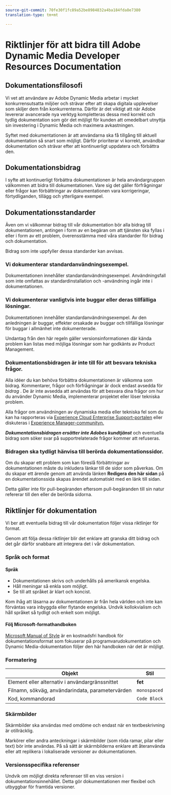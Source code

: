 ```yaml
---
source-git-commit: 70fe30f1fc89a52be8984832a4ba184fda8e7380
translation-type: tm+mt

---
```

# Riktlinjer för att bidra till Adobe Dynamic Media Developer Resources Documentation

## Dokumentationsfilosofi

Vi vet att användare av Adobe Dynamic Media arbetar i mycket konkurrensutsatta miljöer och strävar efter att skapa digitala upplevelser som skiljer dem från konkurrenterna. Därför är det viktigt att när Adobe levererar avancerade nya verktyg kompletteras dessa med korrekt och tydlig dokumentation som gör det möjligt för kunden att omedelbart utnyttja sin investering i Dynamic Media och maximera avkastningen.

Syftet med dokumentationen är att användarna ska få tillgång till aktuell dokumentation så snart som möjligt. Därför prioriterar vi korrekt, användbar dokumentation och strävar efter att kontinuerligt uppdatera och förbättra den.

## Dokumentationsbidrag

I syfte att kontinuerligt förbättra dokumentationen är hela användargruppen välkommen att bidra till dokumentationen. Vare sig det gäller förfrågningar eller frågor kan förbättringar av dokumentationen vara korrigeringar, förtydliganden, tillägg och ytterligare exempel.

## Dokumentationsstandarder

Även om vi välkomnar bidrag till vår dokumentation bör alla bidrag till dokumentationen, antingen i form av en begäran om att tjänsten ska fyllas i eller i form av ett problem, överensstämma med våra standarder för bidrag och dokumentation.

Bidrag som inte uppfyller dessa standarder kan avvisas.

### Vi dokumenterar standardanvändningsexempel.

Dokumentationen innehåller standardanvändningsexempel. Användningsfall som inte omfattas av standardinstallation och -användning ingår inte i dokumentationen.

### Vi dokumenterar vanligtvis inte buggar eller deras tillfälliga lösningar.

Dokumentationen innehåller standardanvändningsexempel. Av den anledningen är buggar, effekter orsakade av buggar och tillfälliga lösningar för buggar i allmänhet inte dokumenterade.

Undantag från den här regeln gäller versionsinformationen där kända problem kan listas med möjliga lösningar som har godkänts av Product Management.

### Dokumentationsbidragen är inte till för att besvara tekniska frågor.

Alla idéer du kan behöva förbättra dokumentationen är välkomna som bidrag. Kommentarer, frågor och förfrågningar är dock endast avsedda för *bidrag* . De är inte avsedda att användas för att besvara dina frågor om hur du använder Dynamic Media, implementerar projektet eller löser tekniska problem.

Alla frågor om användningen av dynamiska media eller tekniska fel som du kan ha rapporteras via [Experience Cloud Enterprise Support-portalen](https://helpx.adobe.com/contact/enterprise-support.ec.html) eller diskuteras i [Experience Manager-communityn.](https://forums.adobe.com/community/experience-cloud/marketing-cloud/experience-manager)

***Dokumentationsbidragen ersätter inte Adobes kundtjänst*** och eventuella bidrag som söker svar på supportrelaterade frågor kommer att refuseras.

### Bidragen ska tydligt hänvisa till berörda dokumentationssidor.

Om du skapar ett problem som kan föreslå förbättringar av dokumentationen måste du inkludera länkar till de sidor som påverkas. Om du skapar ett ärende genom att använda länken **Redigera den här sidan** på en dokumentationssida skapas ärendet automatiskt med en länk till sidan.

Detta gäller inte för pull-begäranden eftersom pull-begäranden till sin natur refererar till den eller de berörda sidorna.

## Riktlinjer för dokumentation

Vi ber att eventuella bidrag till vår dokumentation följer vissa riktlinjer för format.

Genom att följa dessa riktlinjer blir det enklare att granska ditt bidrag och det går därför snabbare att integrera det i vår dokumentation.

### Språk och format

#### Språk

* Dokumentationen skrivs och underhålls på amerikansk engelska.
* Håll meningar så enkla som möjligt.
* Se till att språket är klart och koncist.

Kom ihåg att läsarna av dokumentationen är från hela världen och inte kan förväntas vara inbyggda eller flytande engelska. Undvik kollokvialism och håll språket så tydligt och enkelt som möjligt.

#### Följ Microsoft-formathandboken

[Microsoft Manual of Style](https://docs.microsoft.com/en-us/style-guide/welcome/) är en kostnadsfri handbok för dokumentationsformat som fokuserar på programvarudokumentation och Dynamic Media-dokumentation följer den här handboken när det är möjligt.

### Formatering

| Objekt | Stil |
|---|---|
| Element eller alternativ i användargränssnittet | **fet** |
| Filnamn, sökväg, användarindata, parametervärden | `monospaced` |
| Kod, kommandorad | ```Code Block``` |

### Skärmbilder

Skärmbilder ska användas med omdöme och endast när en textbeskrivning är otillräcklig.

Markörer eller andra anteckningar i skärmbilder (som röda ramar, pilar eller text) bör inte användas. På så sätt är skärmbilderna enklare att återanvända eller att replikera i lokaliserade versioner av dokumentationen.

### Versionsspecifika referenser

Undvik om möjligt direkta referenser till en viss version i dokumentationsinnehållet. Detta gör dokumentationen mer flexibel och utbyggbar för framtida versioner.